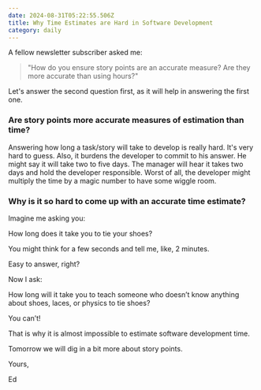 ```yaml
---
date: 2024-08-31T05:22:55.506Z
title: Why Time Estimates are Hard in Software Development
category: daily
---
```

A fellow newsletter subscriber asked me:

> "How do you ensure story points are an accurate measure? Are they more accurate than using hours?"

Let's answer the second question first, as it will help in answering the first one.

### Are story points more accurate measures of estimation than time?

Answering how long a task/story will take to develop is really hard. It's very hard to guess.
Also, it burdens the developer to commit to his answer. He might say it will take two to five days.
The manager will hear it takes two days and hold the developer responsible. 
Worst of all, the developer might multiply the time by a magic number to have some wiggle room.

### Why is it so hard to come up with an accurate time estimate?

Imagine me asking you:

How long does it take you to tie your shoes?

You might think for a few seconds and tell me, like, 2 minutes.

Easy to answer, right?

Now I ask:

How long will it take you to teach someone who doesn’t know anything about shoes, laces, or physics to tie shoes?

You can’t!

That is why it is almost impossible to estimate software development time.

Tomorrow we will dig in a bit more about story points.

Yours,

Ed
